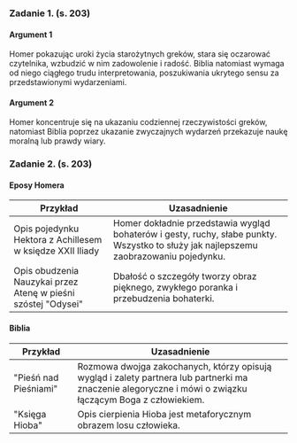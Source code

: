 ### Zadanie 1. (s. 203)
#### Argument 1
Homer pokazując uroki życia starożytnych greków, stara się oczarować czytelnika, wzbudzić w nim zadowolenie i radość. Biblia natomiast wymaga od niego ciągłego trudu interpretowania, poszukiwania ukrytego sensu za przedstawionymi wydarzeniami.
#### Argument 2
Homer koncentruje się na ukazaniu codziennej rzeczywistości greków, natomiast Biblia poprzez ukazanie zwyczajnych wydarzeń przekazuje naukę moralną lub prawdy wiary.
### Zadanie 2. (s. 203)
#### Eposy Homera
| Przykład | Uzasadnienie |
| ---- | ---- |
| Opis pojedynku Hektora z Achillesem w księdze XXII Iliady | Homer dokładnie przedstawia wygląd bohaterów i gesty, ruchy, słabe punkty. Wszystko to służy jak najlepszemu zaobrazowaniu pojedynku. |
| Opis obudzenia Nauzykai przez Atenę w pieśni szóstej "Odysei" | Dbałość o szczegóły tworzy obraz pięknego, zwykłego poranka i przebudzenia bohaterki. |
#### Biblia
| Przykład | Uzasadnienie |
| --- | --- |
| "Pieśń nad Pieśniami" | Rozmowa dwojga zakochanych, którzy opisują wygląd i zalety partnera lub partnerki ma znaczenie alegoryczne i mówi o związku łączącym Boga z człowiekiem. |
| "Księga Hioba" | Opis cierpienia Hioba jest metaforycznym obrazem losu człowieka. |